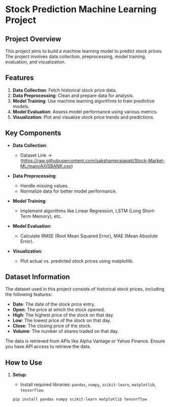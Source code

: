 # Stock Prediction Machine Learning Project

## Project Overview
This project aims to build a machine learning model to predict stock prices. The project involves data collection, preprocessing, model training, evaluation, and visualization.

## Features
1. **Data Collection**: Fetch historical stock price data.
2. **Data Preprocessing**: Clean and prepare data for analysis.
3. **Model Training**: Use machine learning algorithms to train predictive models.
4. **Model Evaluation**: Assess model performance using various metrics.
5. **Visualization**: Plot and visualize stock price trends and predictions.

## Key Components
- **Data Collection**:
  - Dataset Link -> (https://raw.githubusercontent.com/sakshamprajapati/Stock-Market-ML/main/AXISBANK.csv)
  
- **Data Preprocessing**:
  - Handle missing values.
  - Normalize data for better model performance.
  
- **Model Training**:
  - Implement algorithms like Linear Regression, LSTM (Long Short-Term Memory), etc.
  
- **Model Evaluation**:
  - Calculate RMSE (Root Mean Squared Error), MAE (Mean Absolute Error).
  
- **Visualization**:
  - Plot actual vs. predicted stock prices using matplotlib.

## Dataset Information
The dataset used in this project consists of historical stock prices, including the following features:
- **Date**: The date of the stock price entry.
- **Open**: The price at which the stock opened.
- **High**: The highest price of the stock on that day.
- **Low**: The lowest price of the stock on that day.
- **Close**: The closing price of the stock.
- **Volume**: The number of shares traded on that day.

The data is retrieved from APIs like Alpha Vantage or Yahoo Finance. Ensure you have API access to retrieve the data.

## How to Use
1. **Setup**:
   - Install required libraries: `pandas`, `numpy`, `scikit-learn`, `matplotlib`, `tensorflow`.
   
   ```bash
   pip install pandas numpy scikit-learn matplotlib tensorflow
